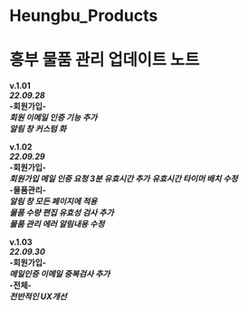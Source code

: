 # Heungbu_Products
# 흥부 물품 관리 업데이트 노트  
**v.1.01**  
***22.09.28***  
**-회원가입-**  
***회원 이메일 인증 기능 추가***  
***알림 창 커스텀 화***  
  
**v.1.02**  
***22.09.29***  
**-회원가입-**  
***회원가입 메일 인증 요청 3분 유효시간 추가*** 
***유효시간 타이머 배치 수정***  
**-물품관리-**  
***알림 창 모든 페이지에 적용***  
***물품 수량 편집 유효성 검사 추가***  
***물품 관리 에러 알림내용 수정***  
  
**v.1.03**  
***22.09.30***  
**-회원가입-**  
***메일인증 이메일 중복검사 추가***  
**-전체-**  
***전반적인 UX개선***  


